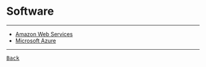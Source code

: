 # Software

---

- [Amazon Web Services](./AWS.md)
- [Microsoft Azure](./Azure.md)

---

[<kbd> Back </kbd>](./../../readme.md)
